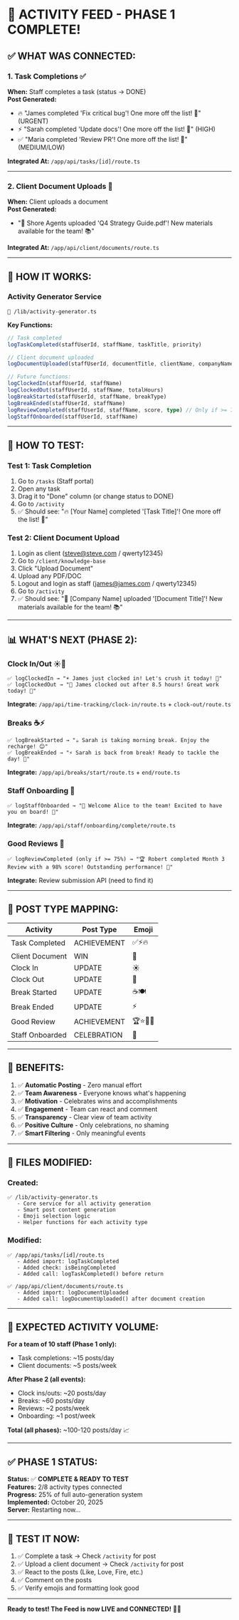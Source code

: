 # 🎉 ACTIVITY FEED - PHASE 1 COMPLETE!

## ✅ **WHAT WAS CONNECTED:**

### **1. Task Completions** ✅
**When:** Staff completes a task (status → DONE)  
**Post Generated:**
- 🔥 "James completed 'Fix critical bug'! One more off the list! 🎯" (URGENT)
- ⚡ "Sarah completed 'Update docs'! One more off the list! 🎯" (HIGH)
- ✅ "Maria completed 'Review PR'! One more off the list! 🎯" (MEDIUM/LOW)

**Integrated At:** `/app/api/tasks/[id]/route.ts`

---

### **2. Client Document Uploads** 📄
**When:** Client uploads a document  
**Post Generated:**
- "📄 Shore Agents uploaded 'Q4 Strategy Guide.pdf'! New materials available for the team! 📚"

**Integrated At:** `/app/api/client/documents/route.ts`

---

## 🎯 **HOW IT WORKS:**

### **Activity Generator Service**
```
📂 /lib/activity-generator.ts
```

**Key Functions:**
```typescript
// Task completed
logTaskCompleted(staffUserId, staffName, taskTitle, priority)

// Client document uploaded
logDocumentUploaded(staffUserId, documentTitle, clientName, companyName)

// Future functions:
logClockedIn(staffUserId, staffName)
logClockedOut(staffUserId, staffName, totalHours)
logBreakStarted(staffUserId, staffName, breakType)
logBreakEnded(staffUserId, staffName)
logReviewCompleted(staffUserId, staffName, score, type) // Only if >= 75%
logStaffOnboarded(staffUserId, staffName)
```

---

## 🧪 **HOW TO TEST:**

### **Test 1: Task Completion**
1. Go to `/tasks` (Staff portal)
2. Open any task
3. Drag it to "Done" column (or change status to DONE)
4. Go to `/activity`
5. ✅ Should see: "🔥 [Your Name] completed '[Task Title]'! One more off the list! 🎯"

### **Test 2: Client Document Upload**
1. Login as client (steve@steve.com / qwerty12345)
2. Go to `/client/knowledge-base`
3. Click "Upload Document"
4. Upload any PDF/DOC
5. Logout and login as staff (james@james.com / qwerty12345)
6. Go to `/activity`
7. ✅ Should see: "📄 [Company Name] uploaded '[Document Title]'! New materials available for the team! 📚"

---

## 📊 **WHAT'S NEXT (PHASE 2):**

### **Clock In/Out** ☀️🏁
```
✅ logClockedIn → "☀️ James just clocked in! Let's crush it today! 💪"
✅ logClockedOut → "🏁 James clocked out after 8.5 hours! Great work today! 🌟"
```
**Integrate:** `/app/api/time-tracking/clock-in/route.ts` + `clock-out/route.ts`

### **Breaks** ☕⚡
```
✅ logBreakStarted → "☕ Sarah is taking morning break. Enjoy the recharge! 😊"
✅ logBreakEnded → "⚡ Sarah is back from break! Ready to tackle the day! 🚀"
```
**Integrate:** `/app/api/breaks/start/route.ts` + `end/route.ts`

### **Staff Onboarding** 🎉
```
✅ logStaffOnboarded → "🎉 Welcome Alice to the team! Excited to have you on board! 👋"
```
**Integrate:** `/app/api/staff/onboarding/complete/route.ts`

### **Good Reviews** 🌟
```
✅ logReviewCompleted (only if >= 75%) → "🏆 Robert completed Month 3 Review with a 98% score! Outstanding performance! 🎉"
```
**Integrate:** Review submission API (need to find it)

---

## 🎨 **POST TYPE MAPPING:**

| Activity | Post Type | Emoji |
|----------|-----------|-------|
| Task Completed | ACHIEVEMENT | ✅⚡🔥 |
| Client Document | WIN | 📄 |
| Clock In | UPDATE | ☀️ |
| Clock Out | UPDATE | 🏁 |
| Break Started | UPDATE | ☕🍽️ |
| Break Ended | UPDATE | ⚡ |
| Good Review | ACHIEVEMENT | 🏆⭐🌟👏 |
| Staff Onboarded | CELEBRATION | 🎉 |

---

## 🎉 **BENEFITS:**

1. ✅ **Automatic Posting** - Zero manual effort
2. ✅ **Team Awareness** - Everyone knows what's happening
3. ✅ **Motivation** - Celebrates wins and accomplishments
4. ✅ **Engagement** - Team can react and comment
5. ✅ **Transparency** - Clear view of team activity
6. ✅ **Positive Culture** - Only celebrations, no shaming
7. ✅ **Smart Filtering** - Only meaningful events

---

## 📝 **FILES MODIFIED:**

### **Created:**
```
✅ /lib/activity-generator.ts
   - Core service for all activity generation
   - Smart post content generation
   - Emoji selection logic
   - Helper functions for each activity type
```

### **Modified:**
```
✅ /app/api/tasks/[id]/route.ts
   - Added import: logTaskCompleted
   - Added check: isBeingCompleted
   - Added call: logTaskCompleted() before return

✅ /app/api/client/documents/route.ts
   - Added import: logDocumentUploaded
   - Added call: logDocumentUploaded() after document creation
```

---

## 🚀 **EXPECTED ACTIVITY VOLUME:**

**For a team of 10 staff (Phase 1 only):**
- Task completions: ~15 posts/day
- Client documents: ~5 posts/week

**After Phase 2 (all events):**
- Clock ins/outs: ~20 posts/day
- Breaks: ~60 posts/day
- Reviews: ~2 posts/week
- Onboarding: ~1 post/week

**Total (all phases):** ~100-120 posts/day 📈

---

## ✅ **PHASE 1 STATUS:**

**Status:** ✅ **COMPLETE & READY TO TEST**  
**Features:** 2/8 activity types connected  
**Progress:** 25% of full auto-generation system  
**Implemented:** October 20, 2025  
**Server:** Restarting now...

---

## 🎯 **TEST IT NOW:**

1. ✅ Complete a task → Check `/activity` for post
2. ✅ Upload a client document → Check `/activity` for post
3. ✅ React to the posts (Like, Love, Fire, etc.)
4. ✅ Comment on the posts
5. ✅ Verify emojis and formatting look good

---

**Ready to test! The Feed is now **LIVE** and **CONNECTED**!** 🚀🎉

